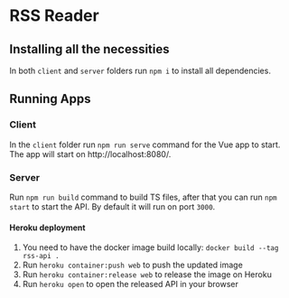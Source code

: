 # RSS Reader

## Installing all the necessities

In both `client` and `server` folders run `npm i` to install all dependencies. 

## Running Apps

### Client

In the `client` folder run `npm run serve` command for the Vue app to start. The app will start on http://localhost:8080/.

### Server

Run `npm run build` command to build TS files, after that you can run `npm start` to start the API. By default it will run on port `3000`.

#### Heroku deployment

1. You need to have the docker image build locally: `docker build --tag rss-api .`
2. Run `heroku container:push web` to push the updated image
3. Run `heroku container:release web` to release the image on Heroku
4. Run `heroku open` to open the released API in your browser